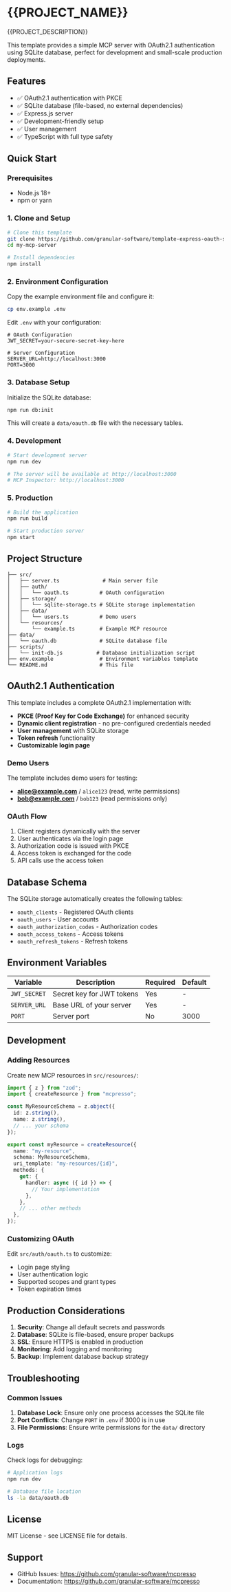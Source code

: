 # {{PROJECT_NAME}}

{{PROJECT_DESCRIPTION}}

This template provides a simple MCP server with OAuth2.1 authentication using SQLite database, perfect for development and small-scale production deployments.

## Features

- ✅ OAuth2.1 authentication with PKCE
- ✅ SQLite database (file-based, no external dependencies)
- ✅ Express.js server
- ✅ Development-friendly setup
- ✅ User management
- ✅ TypeScript with full type safety

## Quick Start

### Prerequisites

- Node.js 18+
- npm or yarn

### 1. Clone and Setup

```bash
# Clone this template
git clone https://github.com/granular-software/template-express-oauth-sqlite.git my-mcp-server
cd my-mcp-server

# Install dependencies
npm install
```

### 2. Environment Configuration

Copy the example environment file and configure it:

```bash
cp env.example .env
```

Edit `.env` with your configuration:

```env
# OAuth Configuration
JWT_SECRET=your-secure-secret-key-here

# Server Configuration
SERVER_URL=http://localhost:3000
PORT=3000
```

### 3. Database Setup

Initialize the SQLite database:

```bash
npm run db:init
```

This will create a `data/oauth.db` file with the necessary tables.

### 4. Development

```bash
# Start development server
npm run dev

# The server will be available at http://localhost:3000
# MCP Inspector: http://localhost:3000
```

### 5. Production

```bash
# Build the application
npm run build

# Start production server
npm start
```

## Project Structure

```
├── src/
│   ├── server.ts              # Main server file
│   ├── auth/
│   │   └── oauth.ts          # OAuth configuration
│   ├── storage/
│   │   └── sqlite-storage.ts # SQLite storage implementation
│   ├── data/
│   │   └── users.ts          # Demo users
│   └── resources/
│       └── example.ts        # Example MCP resource
├── data/
│   └── oauth.db              # SQLite database file
├── scripts/
│   └── init-db.js           # Database initialization script
├── env.example               # Environment variables template
└── README.md                 # This file
```

## OAuth2.1 Authentication

This template includes a complete OAuth2.1 implementation with:

- **PKCE (Proof Key for Code Exchange)** for enhanced security
- **Dynamic client registration** - no pre-configured credentials needed
- **User management** with SQLite storage
- **Token refresh** functionality
- **Customizable login page**

### Demo Users

The template includes demo users for testing:

- **alice@example.com** / `alice123` (read, write permissions)
- **bob@example.com** / `bob123` (read permissions only)

### OAuth Flow

1. Client registers dynamically with the server
2. User authenticates via the login page
3. Authorization code is issued with PKCE
4. Access token is exchanged for the code
5. API calls use the access token

## Database Schema

The SQLite storage automatically creates the following tables:

- `oauth_clients` - Registered OAuth clients
- `oauth_users` - User accounts
- `oauth_authorization_codes` - Authorization codes
- `oauth_access_tokens` - Access tokens
- `oauth_refresh_tokens` - Refresh tokens

## Environment Variables

| Variable | Description | Required | Default |
|----------|-------------|----------|---------|
| `JWT_SECRET` | Secret key for JWT tokens | Yes | - |
| `SERVER_URL` | Base URL of your server | Yes | - |
| `PORT` | Server port | No | 3000 |

## Development

### Adding Resources

Create new MCP resources in `src/resources/`:

```typescript
import { z } from "zod";
import { createResource } from "mcpresso";

const MyResourceSchema = z.object({
  id: z.string(),
  name: z.string(),
  // ... your schema
});

export const myResource = createResource({
  name: "my-resource",
  schema: MyResourceSchema,
  uri_template: "my-resources/{id}",
  methods: {
    get: {
      handler: async ({ id }) => {
        // Your implementation
      },
    },
    // ... other methods
  },
});
```

### Customizing OAuth

Edit `src/auth/oauth.ts` to customize:

- Login page styling
- User authentication logic
- Supported scopes and grant types
- Token expiration times

## Production Considerations

1. **Security**: Change all default secrets and passwords
2. **Database**: SQLite is file-based, ensure proper backups
3. **SSL**: Ensure HTTPS is enabled in production
4. **Monitoring**: Add logging and monitoring
5. **Backup**: Implement database backup strategy

## Troubleshooting

### Common Issues

1. **Database Lock**: Ensure only one process accesses the SQLite file
2. **Port Conflicts**: Change `PORT` in `.env` if 3000 is in use
3. **File Permissions**: Ensure write permissions for the `data/` directory

### Logs

Check logs for debugging:

```bash
# Application logs
npm run dev

# Database file location
ls -la data/oauth.db
```

## License

MIT License - see LICENSE file for details.

## Support

- GitHub Issues: https://github.com/granular-software/mcpresso
- Documentation: https://github.com/granular-software/mcpresso 